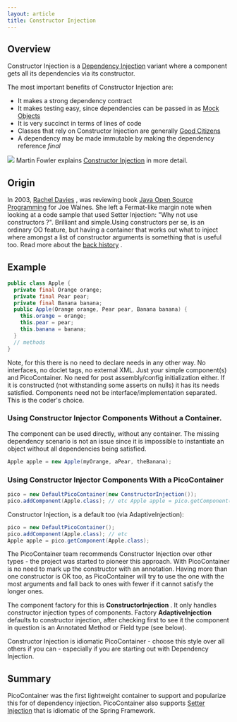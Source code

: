 ```yaml
---
layout: article
title: Constructor Injection
---
```


Overview
--------

Constructor Injection is a [Dependency Injection](injection.html) variant where a component gets all its dependencies via its constructor.

The most important benefits of Constructor Injection are:

-   It makes a strong dependency contract
-   It makes testing easy, since dependencies can be passed in as [Mock Objects](mock-objects.html)
-   It is very succinct in terms of lines of code
-   Classes that rely on Constructor Injection are generally [Good Citizens](patterns.html)
-   A dependency may be made immutable by making the dependency reference *final*

![](/images/information.gif) Martin Fowler explains [Constructor Injection](http://www.martinfowler.com/articles/injection.html#ConstructorInjectionWithPicocontainer) in more detail.

Origin
------

In 2003, [Rachel Davies](http://www.twelve71.com/rachel/) , was reviewing book [Java Open Source Programming](http://www.wiley.com/WileyCDA/WileyTitle/productCd-0471463620.html) for Joe Walnes. She left a Fermat-like margin note when looking at a code sample that used Setter Injection: "Why not use constructors ?". Brilliant and simple.Using constructors per se, is an ordinary OO feature, but having a container that works out what to inject where amongst a list of constructor arguments is something that is useful too. Read more about the [back history](inversion-of-control-history.html) .

Example
-------

```java
public class Apple {
  private final Orange orange;
  private final Pear pear;
  private final Banana banana;
  public Apple(Orange orange, Pear pear, Banana banana) {
    this.orange = orange; 
    this.pear = pear; 
    this.banana = banana; 
  } 
  // methods 
}
```

Note, for this there is no need to declare needs in any other way. No interfaces, no doclet tags, no external XML. Just your simple component(s) and PicoContainer. No need for post assembly/config initialization either. If it is constructed (not withstanding some asserts on nulls) it has its needs satisfied. Components need not be interface/implementation separated. This is the coder's choice.

### Using Constructor Injector Components Without a Container.

The component can be used directly, without any container. The missing dependency scenario is not an issue since it is impossible to instantiate an object without all dependencies being satisfied.

```java
Apple apple = new Apple(myOrange, aPear, theBanana);
```

### Using Constructor Injector Components With a PicoContainer

```java
pico = new DefaultPicoContainer(new ConstructorInjection());
pico.addComponent(Apple.class); // etc Apple apple = pico.getComponent(Apple.class);
```

Constructor Injection, is a default too (via AdaptiveInjection):

```java
pico = new DefaultPicoContainer();
pico.addComponent(Apple.class); // etc
Apple apple = pico.getComponent(Apple.class);
```

The PicoContainer team recommends Constructor Injection over other types - the project was started to pioneer this approach. With PicoContainer is no need to mark up the constructor with an annotation. Having more than one constructor is OK too, as PicoContainer will try to use the one with the most arguments and fall back to ones with fewer if it cannot satisfy the longer ones.

The component factory for this is **ConstructorInjection** . It only handles constructor injection types of components. Factory **AdaptiveInjection** defaults to constructor injection, after checking first to see it the component in question is an Annotated Method or Field type (see below).

Constructor Injection is idiomatic PicoContainer - choose this style over all others if you can - especially if you are starting out with Dependency Injection.

Summary
-------

PicoContainer was the first lightweight container to support and popularize this for of dependency injection. PicoContainer also supports [Setter Injection](setter-injection.html) that is idiomatic of the Spring Framework.
